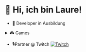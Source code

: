 # 👋 Hi, ich bin Laure!

- 🌱 Developer in Ausbildung
<details><summary>🎮 Games</summary>
  - Grand Theft Auto V
  - Horror-Multiplayer
  - Valorant
  - Teamfight Tactics
  - Rainbow Six Siege
  
- Farming-Sims
- Cozy-Games
- Horror-Multiplayer
</details>

- 🎙️Partner @ Twitch
[![Twitch](https://img.shields.io/badge/Twitch-%239146FF.svg?logo=Twitch&logoColor=white)](https://twitch.tv/laurahunter)
<!---
LaureHunter/LaureHunter is a ✨ special ✨ repository because its `README.md` (this file) appears on your GitHub profile.
You can click the Preview link to take a look at your changes.
--->

